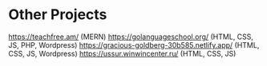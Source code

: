 # Other Projects
https://teachfree.am/ (MERN) 
https://golanguageschool.org/ (HTML, CSS, JS, PHP, Wordpress) 
https://gracious-goldberg-30b585.netlify.app/ (HTML, CSS, JS, Wordpress) 
https://ussur.winwincenter.ru/ (HTML, CSS, JS) 
